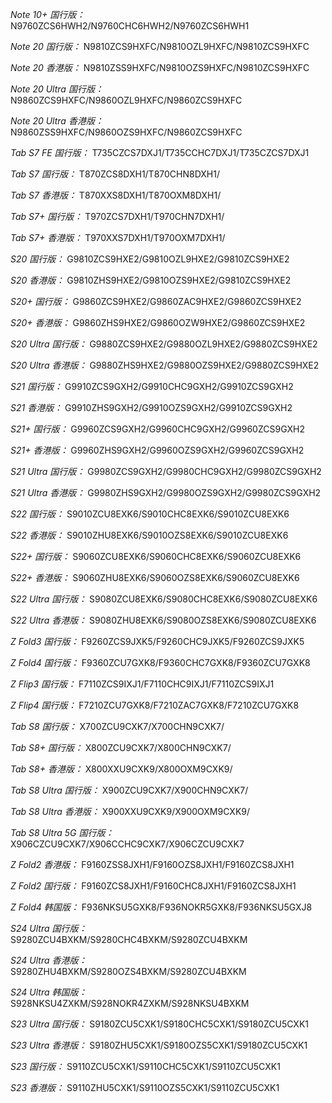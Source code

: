 *Note 10+ 国行版：*
N9760ZCS6HWH2/N9760CHC6HWH2/N9760ZCS6HWH1

*Note 20 国行版：*
N9810ZCS9HXFC/N9810OZL9HXFC/N9810ZCS9HXFC

*Note 20 香港版：*
N9810ZSS9HXFC/N9810OZS9HXFC/N9810ZCS9HXFC

*Note 20 Ultra 国行版：*
N9860ZCS9HXFC/N9860OZL9HXFC/N9860ZCS9HXFC

*Note 20 Ultra 香港版：*
N9860ZSS9HXFC/N9860OZS9HXFC/N9860ZCS9HXFC

*Tab S7 FE 国行版：*
T735CZCS7DXJ1/T735CCHC7DXJ1/T735CZCS7DXJ1

*Tab S7 国行版：*
T870ZCS8DXH1/T870CHN8DXH1/

*Tab S7 香港版：*
T870XXS8DXH1/T870OXM8DXH1/

*Tab S7+ 国行版：*
T970ZCS7DXH1/T970CHN7DXH1/

*Tab S7+ 香港版：*
T970XXS7DXH1/T970OXM7DXH1/

*S20 国行版：*
G9810ZCS9HXE2/G9810OZL9HXE2/G9810ZCS9HXE2

*S20 香港版：*
G9810ZHS9HXE2/G9810OZS9HXE2/G9810ZCS9HXE2

*S20+ 国行版：*
G9860ZCS9HXE2/G9860ZAC9HXE2/G9860ZCS9HXE2

*S20+ 香港版：*
G9860ZHS9HXE2/G9860OZW9HXE2/G9860ZCS9HXE2

*S20 Ultra 国行版：*
G9880ZCS9HXE2/G9880OZL9HXE2/G9880ZCS9HXE2

*S20 Ultra 香港版：*
G9880ZHS9HXE2/G9880OZS9HXE2/G9880ZCS9HXE2

*S21 国行版：*
G9910ZCS9GXH2/G9910CHC9GXH2/G9910ZCS9GXH2

*S21 香港版：*
G9910ZHS9GXH2/G9910OZS9GXH2/G9910ZCS9GXH2

*S21+ 国行版：*
G9960ZCS9GXH2/G9960CHC9GXH2/G9960ZCS9GXH2

*S21+ 香港版：*
G9960ZHS9GXH2/G9960OZS9GXH2/G9960ZCS9GXH2

*S21 Ultra 国行版：*
G9980ZCS9GXH2/G9980CHC9GXH2/G9980ZCS9GXH2

*S21 Ultra 香港版：*
G9980ZHS9GXH2/G9980OZS9GXH2/G9980ZCS9GXH2

*S22 国行版：*
S9010ZCU8EXK6/S9010CHC8EXK6/S9010ZCU8EXK6

*S22 香港版：*
S9010ZHU8EXK6/S9010OZS8EXK6/S9010ZCU8EXK6

*S22+ 国行版：*
S9060ZCU8EXK6/S9060CHC8EXK6/S9060ZCU8EXK6

*S22+ 香港版：*
S9060ZHU8EXK6/S9060OZS8EXK6/S9060ZCU8EXK6

*S22 Ultra 国行版：*
S9080ZCU8EXK6/S9080CHC8EXK6/S9080ZCU8EXK6

*S22 Ultra 香港版：*
S9080ZHU8EXK6/S9080OZS8EXK6/S9080ZCU8EXK6

*Z Fold3 国行版：*
F9260ZCS9JXK5/F9260CHC9JXK5/F9260ZCS9JXK5

*Z Fold4 国行版：*
F9360ZCU7GXK8/F9360CHC7GXK8/F9360ZCU7GXK8

*Z Flip3 国行版：*
F7110ZCS9IXJ1/F7110CHC9IXJ1/F7110ZCS9IXJ1

*Z Flip4 国行版：*
F7210ZCU7GXK8/F7210ZAC7GXK8/F7210ZCU7GXK8

*Tab S8 国行版：*
X700ZCU9CXK7/X700CHN9CXK7/

*Tab S8+ 国行版：*
X800ZCU9CXK7/X800CHN9CXK7/

*Tab S8+ 香港版：*
X800XXU9CXK9/X800OXM9CXK9/

*Tab S8 Ultra 国行版：*
X900ZCU9CXK7/X900CHN9CXK7/

*Tab S8 Ultra 香港版：*
X900XXU9CXK9/X900OXM9CXK9/

*Tab S8 Ultra 5G 国行版：*
X906CZCU9CXK7/X906CCHC9CXK7/X906CZCU9CXK7

*Z Fold2 香港版：*
F9160ZSS8JXH1/F9160OZS8JXH1/F9160ZCS8JXH1

*Z Fold2 国行版：*
F9160ZCS8JXH1/F9160CHC8JXH1/F9160ZCS8JXH1

*Z Fold4 韩国版：*
F936NKSU5GXK8/F936NOKR5GXK8/F936NKSU5GXJ8

*S24 Ultra 国行版：*
S9280ZCU4BXKM/S9280CHC4BXKM/S9280ZCU4BXKM

*S24 Ultra 香港版：*
S9280ZHU4BXKM/S9280OZS4BXKM/S9280ZCU4BXKM

*S24 Ultra 韩国版：*
S928NKSU4ZXKM/S928NOKR4ZXKM/S928NKSU4BXKM

*S23 Ultra 国行版：*
S9180ZCU5CXK1/S9180CHC5CXK1/S9180ZCU5CXK1

*S23 Ultra 香港版：*
S9180ZHU5CXK1/S9180OZS5CXK1/S9180ZCU5CXK1

*S23 国行版：*
S9110ZCU5CXK1/S9110CHC5CXK1/S9110ZCU5CXK1

*S23 香港版：*
S9110ZHU5CXK1/S9110OZS5CXK1/S9110ZCU5CXK1

